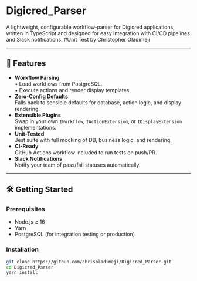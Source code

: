 # Digicred_Parser

A lightweight, configurable workflow‐parser for Digicred applications, written in TypeScript and designed for easy integration with CI/CD pipelines and Slack notifications.
#Unit Test by Christopher Oladimeji

---

## 🚀 Features

- **Workflow Parsing**  
  • Load workflows from PostgreSQL.  
  • Execute actions and render display templates.  
- **Zero-Config Defaults**  
  Falls back to sensible defaults for database, action logic, and display rendering.  
- **Extensible Plugins**  
  Swap in your own `IWorkflow`, `IActionExtension`, or `IDisplayExtension` implementations.  
- **Unit-Tested**  
  Jest suite with full mocking of DB, business logic, and rendering.  
- **CI-Ready**  
  GitHub Actions workflow included to run tests on push/PR.  
- **Slack Notifications**  
  Notify your team of pass/fail statuses automatically.

---

## 🛠️ Getting Started

### Prerequisites

- Node.js ≥ 16  
- Yarn  
- PostgreSQL (for integration testing or production)

### Installation

```bash
git clone https://github.com/chrisoladimeji/Digicred_Parser.git
cd Digicred_Parser
yarn install

